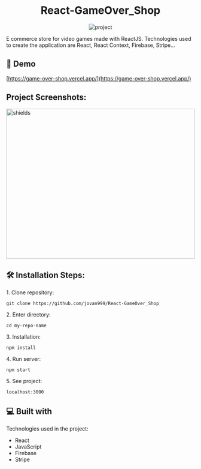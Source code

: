 <h1 align="center">React-GameOver_Shop</h1>

<p align="center"><img src="https://socialify.git.ci/jovan999/React-GameOver_Shop/image?description=1&amp;font=Bitter&amp;language=1&amp;owner=1&amp;pattern=Charlie%20Brown&amp;stargazers=1&amp;theme=Dark" alt="project"></p>

<p>E commerce store for video games made with ReactJS. Technologies used to create the application are React, React Context, Firebase, Stripe...</p>

<h2>🚀 Demo</h2>

[https://game-over-shop.vercel.app/](https://game-over-shop.vercel.app/)


<h2>Project Screenshots:</h2>

<img src="https://ik.imagekit.io/benntsopnyab/gameovershop_quHkMJemv.jpg?ik-sdk-version=javascript-1.4.3&updatedAt=1633106247785" alt="shields" width="100%" height="400/">
  

<h2>🛠️ Installation Steps:</h2>

<p>1. Clone repository:</p>

```
git clone https://github.com/jovan999/React-GameOver_Shop
```

<p>2. Enter directory:</p>

```
cd my-repo-name
```

<p>3. Installation:</p>

```
npm install
```

<p>4. Run server:</p>

```
npm start
```

<p>5. See project:</p>

```
localhost:3000
```

  
  
<h2>💻 Built with</h2>

Technologies used in the project:

*   React
*   JavaScript
*   Firebase
*   Stripe
